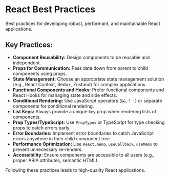 # React Best Practices

Best practices for developing robust, performant, and maintainable React applications.

## Key Practices:

*   **Component Reusability:** Design components to be reusable and independent.
*   **Props for Communication:** Pass data down from parent to child components using props.
*   **State Management:** Choose an appropriate state management solution (e.g., React Context, Redux, Zustand) for complex applications.
*   **Functional Components and Hooks:** Prefer functional components and React Hooks for managing state and side effects.
*   **Conditional Rendering:** Use JavaScript operators (`&&`, `? :`) or separate components for conditional rendering.
*   **List Keys:** Always provide a unique `key` prop when rendering lists of components.
*   **Prop Types/TypeScript:** Use `PropTypes` or TypeScript for type checking props to catch errors early.
*   **Error Boundaries:** Implement error boundaries to catch JavaScript errors anywhere in their child component tree.
*   **Performance Optimization:** Use `React.memo`, `useCallback`, `useMemo` to prevent unnecessary re-renders.
*   **Accessibility:** Ensure components are accessible to all users (e.g., proper ARIA attributes, semantic HTML).

Following these practices leads to high-quality React applications.